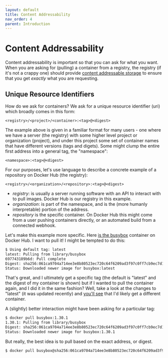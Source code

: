 ```yaml
---
layout: default
title: Content Addressability
nav_order: 4
parent: Introduction
---
```


# Content Addressability

Content addressability is important so that you can ask for what you want. When you
are asking for (pulling) a container from a registry, the registry (if it's not
a crappy one) should provide [content addressable storage](https://en.wikipedia.org/wiki/Content-addressable_storage) to ensure that you get *exactly* what you are requesting. 

## Unique Resource Identifiers

How do we ask for containers? We ask for a unique resource identifier (uri) which
broadly comes in this form:

```
<registry>/<project>/<container>:<tag>@<digest>
```

The example above is given in a familiar format for many users - one where we have a server
(the registry) with some higher level project or organization (project), and under this
project some set of container names that have different versions (tags and digets). Some
might clump the entire first address into a general tag, the "namespace":

```
<namespace>:<tag>@<digest>
```

For our purposes, let's use language to describe a concrete example of a repository on Docker Hub (the registry):

```
<registry>/<organization>/<repository>:<tag>@<digest>
```

 - *registry*: is usually a server running software with an API to interact with to pull images. Docker Hub is our registry in this example.
 - *organization*: is part of the namespace, and is the (more humanly interpretable) portion of the address.
 - *repository* is the specific container. On Docker Hub this might come from a user pushing containers directly, or an automated build from a connected webhook.

Let's make this example more specific. Here [is the busybox](https://hub.docker.com/_/busybox)
container on Docker Hub. I want to pull it!  I might be tempted to do this:

```bash
$ Using default tag: latest
latest: Pulling from library/busybox
697743189b6d: Pull complete 
Digest: sha256:061ca9704a714ee3e8b80523ec720c64f6209ad3f97c0ff7cb9ec7d19f15149f
Status: Downloaded newer image for busybox:latest
```

That's great, and I ultimately get a specific tag (the default is "latest" and the
digest of my container is shown) but if I wanted to pull the container again, and I did
it in the same fashion? Well, take a look at the changes to "latest" (it was updated
recently) and [you'll see](https://hub.docker.com/_/busybox?tab=tags) that I'd likely get a different container.

A (slightly) better interaction might have been asking for a particular tag:

```bash
$ docker pull busybox:1.30.1
1.30.1: Pulling from library/busybox
Digest: sha256:061ca9704a714ee3e8b80523ec720c64f6209ad3f97c0ff7cb9ec7d19f15149f
Status: Downloaded newer image for busybox:1.30.1
```

But really, the best idea is to pull based on the exact address, or digest.

```bash
$ docker pull busybox@sha256:061ca9704a714ee3e8b80523ec720c64f6209ad3f97c0ff7cb9ec7d19f15149f
```
